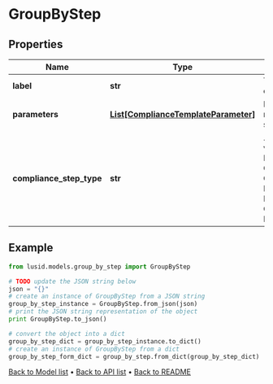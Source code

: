# GroupByStep


## Properties
Name | Type | Description | Notes
------------ | ------------- | ------------- | -------------
**label** | **str** | The label of the compliance step | 
**parameters** | [**List[ComplianceTemplateParameter]**](ComplianceTemplateParameter.md) | Parameters required for the step | 
**compliance_step_type** | **str** | . The available values are: FilterStep, GroupByStep, GroupFilterStep, BranchStep, RecombineStep, CheckStep, PercentCheckStep | 

## Example

```python
from lusid.models.group_by_step import GroupByStep

# TODO update the JSON string below
json = "{}"
# create an instance of GroupByStep from a JSON string
group_by_step_instance = GroupByStep.from_json(json)
# print the JSON string representation of the object
print GroupByStep.to_json()

# convert the object into a dict
group_by_step_dict = group_by_step_instance.to_dict()
# create an instance of GroupByStep from a dict
group_by_step_form_dict = group_by_step.from_dict(group_by_step_dict)
```
[Back to Model list](../README.md#documentation-for-models) &#8226; [Back to API list](../README.md#documentation-for-api-endpoints) &#8226; [Back to README](../README.md)


